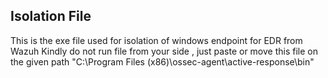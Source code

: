 ## Isolation File ##
 This is the exe file used for isolation of windows endpoint for EDR from Wazuh
 Kindly do not run file from your side , just paste or move this file on the given path 
 "C:\Program Files (x86)\ossec-agent\active-response\bin\"
